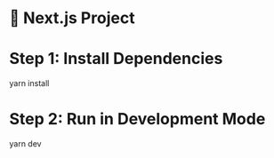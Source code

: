 # 🚀 Next.js Project
 
# Step 1: Install Dependencies
yarn install

# Step 2: Run in Development Mode
yarn dev
